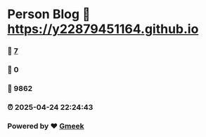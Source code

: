 # Person Blog :link: https://y22879451164.github.io 
### :page_facing_up: [7](https://y22879451164.github.io/tag.html) 
### :speech_balloon: 0 
### :hibiscus: 9862 
### :alarm_clock: 2025-04-24 22:24:43 
### Powered by :heart: [Gmeek](https://github.com/Meekdai/Gmeek)
